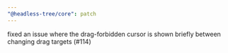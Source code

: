 ```yaml
---
"@headless-tree/core": patch
---
```


fixed an issue where the drag-forbidden cursor is shown briefly between changing drag targets (#114)
